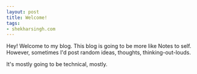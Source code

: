```yaml
---
layout: post
title: Welcome!
tags:
- shekharsingh.com
---
```


Hey! Welcome to my blog. This blog is going to be more like Notes to self. However, sometimes I'd post random ideas, thoughts, thinking-out-louds.

It's mostly going to be technical, mostly.
